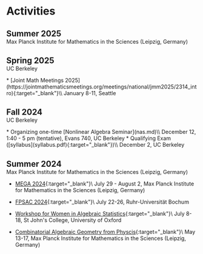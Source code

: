 # Activities


<h2 style="margin-bottom: 0;">Summer 2025</h2>
<p style="margin-top: 0;">Max Planck Institute for Mathematics in the Sciences (Leipzig, Germany)</p>


<h2 style="margin-bottom: 0;">Spring 2025</h2>
<p style="margin-top: 0;"> UC Berkeley</p>
* [Joint Math Meetings 2025](https://jointmathematicsmeetings.org/meetings/national/jmm2025/2314_intro){:target="_blank"}\\
January 8-11, Seattle

<h2 style="margin-bottom: 0;">Fall 2024</h2>
<p style="margin-top: 0;">UC Berkeley</p>
* Organizing one-time [Nonlinear Algebra Seminar](nas.md)\\
December 12, 1:40 - 5 pm (tentative), Evans 740, UC Berkeley
* Qualifying Exam ([syllabus](syllabus.pdf){:target="_blank"})\\
December 2, UC Berkeley

<h2 style="margin-bottom: 0;">Summer 2024</h2>
<p style="margin-top: 0;">Max Planck Institute for Mathematics in the Sciences (Leipzig, Germany)</p>

* [MEGA 2024](https://www.mis.mpg.de/events/series/mega-2024){:target="_blank"}\\
July 29 - August 2, Max Planck Institute for Mathematics in the Sciences (Leipzig, Germany)

* [FPSAC 2024](https://fpsac2024.rub.de){:target="_blank"}\\
July 22-26, Ruhr-Universität Bochum

* [Workshop for Women in Algebraic Statistics](https://sites.google.com/view/jane-ivy-coons/women-in-alg-stat?authuser=0){:target="_blank"}\\
July 8-18, St John's College, University of Oxford

* [Combinatorial Algebraic Geometry from Physcis](https://www.mis.mpg.de/events/series/combinatorial-algebraic-geometry-from-physics){:target="_blank"}\\
May 13-17, Max Planck Institute for Mathematics in the Sciences (Leipzig, Germany)



